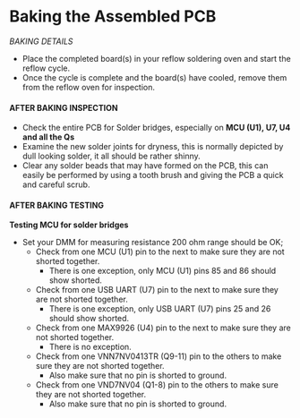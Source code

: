 # Baking the Assembled PCB

*BAKING DETAILS*
- Place the completed board(s) in your reflow soldering oven and start the reflow cycle.
- Once the cycle is complete and the board(s) have cooled, remove them from the reflow oven for inspection.


#### AFTER BAKING INSPECTION

- Check the entire PCB for Solder bridges, especially on **MCU (U1), U7, U4 and all the Qs**
- Examine the new solder joints for dryness, this is normally depicted by dull looking solder, it all should be rather shinny.
- Clear any solder beads that may have formed on the PCB, this can easily be performed by using a tooth brush and giving the PCB a quick and careful scrub.

#### AFTER BAKING TESTING

**Testing MCU for solder bridges**

- Set your DMM for measuring resistance 200 ohm range should be OK;
	- Check from one MCU (U1) pin to the next to make sure they are not shorted together.
		- There is one exception, only MCU (U1) pins 85 and 86 should show shorted.
	- Check from one USB UART (U7) pin to the next to make sure they are not shorted together.
		- There is one exception, only USB UART (U7) pins 25 and 26 should show shorted.
	- Check from one MAX9926 (U4) pin to the next to make sure they are not shorted together.
		- There is no exception.
	- Check from one VNN7NV0413TR (Q9-11) pin to the others to make sure they are not shorted together.
		- Also make sure that no pin is shorted to ground.
	- Check from one VND7NV04 (Q1-8) pin to the others to make sure they are not shorted together.
		- Also make sure that no pin is shorted to ground.

